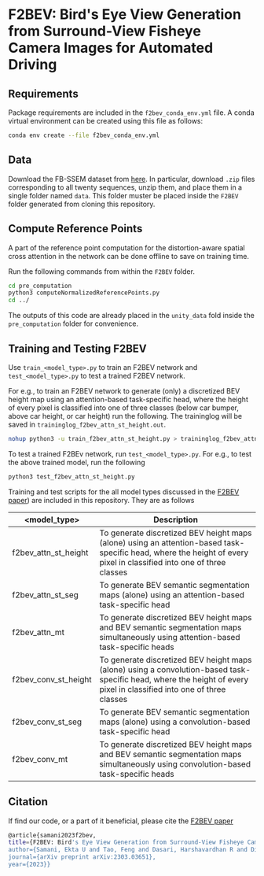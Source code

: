 # F2BEV: Bird's Eye View Generation from Surround-View Fisheye Camera Images for Automated Driving


## Requirements

Package requirements are included in the ```f2bev_conda_env.yml``` file. A conda virtual environment can be created using this file as follows:

```bash
conda env create --file f2bev_conda_env.yml
```


## Data

Download the FB-SSEM dataset from [here](https://github.com/volvo-cars/FB-SSEM-dataset). In particular, download ```.zip``` files corresponding to all twenty sequences, unzip them, and place them in a single folder named ```data```. This folder muster be placed inside the ```F2BEV``` folder generated from cloning this repository. 

## Compute Reference Points

A part of the reference point computation for the distortion-aware spatial cross attention in the network can be done offline to save on training time. 

Run the following commands from within the ```F2BEV``` folder.

```bash
cd pre_computation
python3 computeNormalizedReferencePoints.py
cd ../
```
The outputs of this code are already placed in the ```unity_data``` fold inside the ```pre_computation``` folder for convenience.

## Training and Testing F2BEV

Use ```train_<model_type>.py``` to train an F2BEV network and ```test_<model_type>.py``` to test a trained F2BEV network.

For e.g., to train an F2BEV network to generate (only) a discretized BEV height map using an attention-based task-specific head, where the height of every pixel is classified into one of three classes (below car bumper, above car height, or car height) run the following. The traininglog will be saved in ```traininglog_f2bev_attn_st_height.out```.

```bash
nohup python3 -u train_f2bev_attn_st_height.py > traininglog_f2bev_attn_st_height.out &
```

To test a trained F2BEv network, run ```test_<model_type>.py```.
For e.g., to test the above trained model, run the following

```bash
python3 test_f2bev_attn_st_height.py
```

Training and test scripts for the all model types discussed in the [F2BEV paper](https://arxiv.org/abs/2303.03651)) are included in this repository. They are as follows


| <model_type> | Description |
| ------ | ------ |
| f2bev_attn_st_height | To generate discretized BEV height maps (alone) using an attention-based task-specific head, where the height of every pixel in classified into one of three classes |
| f2bev_attn_st_seg | To generate BEV semantic segmentation maps (alone) using an attention-based task-specific head |
| f2bev_attn_mt | To generate discretized BEV height maps and BEV semantic segmentation maps simultaneously using attention-based task-specific heads |
| f2bev_conv_st_height | To generate discretized BEV height maps (alone) using a convolution-based task-specific head, where the height of every pixel in classified into one of three classes|
| f2bev_conv_st_seg | To generate BEV semantic segmentation maps (alone) using a convolution-based task-specific head|
| f2bev_conv_mt | To generate discretized BEV height maps and BEV semantic segmentation maps simultaneously using convolution-based task-specific heads |

## Citation
If find our code, or a part of it beneficial, please cite the [F2BEV paper](https://arxiv.org/abs/2303.03651)

```bash
@article{samani2023f2bev, 
title={F2BEV: Bird's Eye View Generation from Surround-View Fisheye Camera Images for Automated Driving},
author={Samani, Ekta U and Tao, Feng and Dasari, Harshavardhan R and Ding, Sihao and Banerjee, Ashis G}, 
journal={arXiv preprint arXiv:2303.03651},
year={2023}}
```





